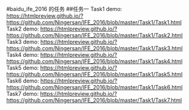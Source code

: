 #baidu_ife_2016 的任务
##任务一
Task1 demo: https://htmlpreview.github.io/?https://github.com/Ningersan/IFE_2016/blob/master/Task1/Task1.html       
Task2 demo: https://htmlpreview.github.io/?https://github.com/Ningersan/IFE_2016/blob/master/Task1/Task2.html      
Task3 demo: https://htmlpreview.github.io/?https://github.com/Ningersan/IFE_2016/blob/master/Task1/Task3.html   
Task4 demo: https://htmlpreview.github.io/?https://github.com/Ningersan/IFE_2016/blob/master/Task1/Task4.html           
Task5 demo: https://htmlpreview.github.io/?https://github.com/Ningersan/IFE_2016/blob/master/Task1/Task5.html           
Task6 demo: https://htmlpreview.github.io/?https://github.com/Ningersan/IFE_2016/blob/master/Task1/Task6.html        
Task7 demo: https://htmlpreview.github.io/?https://github.com/Ningersan/IFE_2016/blob/master/Task1/Task7.html 
